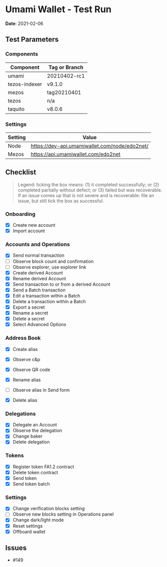 # Umami Wallet - Test Run

**Date**: 2021-02-06

## Test Parameters

### Components

| Component | Tag or Branch |
|--|--|
| umami | 20210402-rc1 |
| tezos-indexer | v9.1.0 |
| mezos | tag20210401 |
| tezos | n/a |
| taquito | v8.0.6 |

### Settings

| Setting | Value |
|--|--|
| Node | https://dev-api.umamiwallet.com/node/edo2net/ |
| Mezos | https://api.umamiwallet.com/edo2net |

## Checklist

> Legend: ticking the box means: (1) it completed successfully; or (2) completed partially without defect; or (3) failed but was recoverable. If an issue comes up that is not severe and is recoverable: file an issue, but still tick the box as successful.

### Onboarding
- [X] Create new account
- [X] Import account

### Accounts and Operations
- [X] Send normal transaction
- [ ] Observe block count and confirmation
- [ ] Observe explorer, use explorer link
- [X] Create derived Account
- [X] Rename derived Account
- [X] Send transaction to or from a derived Account
- [X] Send a Batch transaction
- [X] Edit a transaction within a Batch
- [X] Delete a transaction within a Batch
- [X] Export a secret
- [X] Rename a secret
- [X] Delete a secret
- [X] Select Advanced Options

### Address Book
- [X] Create alias
- [X] Observe c&p 
- [X] Observe QR code
- [X] Rename alias
- [ ] Observe alias in Send form
- [X] Delete alias


### Delegations
- [X] Delegate an Account
- [X] Observe the delegation
- [X] Change baker
- [X] Delete delegation

### Tokens
- [X] Register token FA1.2 contract
- [X] Delete token contract
- [X] Send token
- [X] Send token batch

### Settings
- [X] Change verification blocks setting 
- [ ] Observe new blocks setting in Operations panel
- [X] Change dark/light mode
- [X] Reset settings
- [X] Offboard wallet

## Issues
* #149
